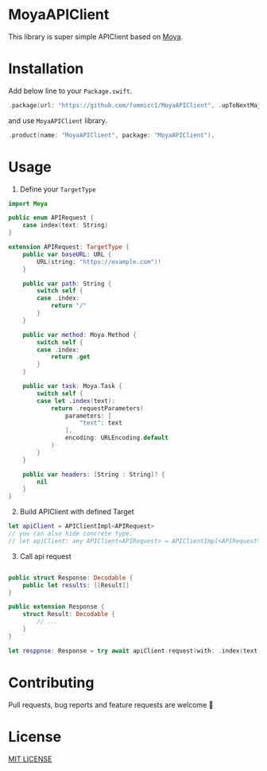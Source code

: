 # MoyaAPIClient

This library is super simple APIClient based on [Moya](https://github.com/Moya/Moya).


# Installation

Add below line to your `Package.swift`.

```swift
.package(url: "https://github.com/fummicc1/MoyaAPIClient", .upToNextMajor(from: "1.0.0")),
```

and use `MoyaAPIClient` library.

```swift
.product(name: "MoyaAPIClient", package: "MoyaAPIClient"),
```

# Usage

1. Define your `TargetType`

```swift
import Moya

public enum APIRequest {
    case index(text: String)
}

extension APIRequest: TargetType {
    public var baseURL: URL {
        URL(string: "https://example.com")!
    }

    public var path: String {
        switch self {
        case .index:
            return "/"
        }
    }

    public var method: Moya.Method {
        switch self {
        case .index:
            return .get
        }
    }

    public var task: Moya.Task {
        switch self {
        case let .index(text):
            return .requestParameters(
                parameters: [
                    "text": text
                ],
                encoding: URLEncoding.default
            )
        }
    }

    public var headers: [String : String]? {
        nil
    }
}
```

2. Build APIClient with defined Target

```swift
let apiClient = APIClientImpl<APIRequest>
// you can also hide concrete type.
// let apiClient: any APIClient<APIRequest> = APIClientImpl<APIRequest>
```

3. Call api request

```swift

public struct Response: Decodable {
    public let results: [[Result]]
}

public extension Response {
    struct Result: Decodable {
        // ...
    }
}

let resppnse: Response = try await apiClient.request(with: .index(text: message))
```


# Contributing

Pull requests, bug reports and feature requests are welcome 🚀

# License

[MIT LICENSE](https://github.com/fummicc1/MoyaAPIClient/blob/main/LICENSE)
